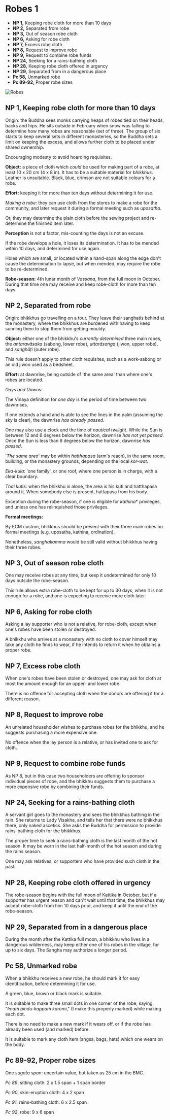 # Robes 1

-   **NP 1,** Keeping robe cloth for more than 10 days
-   **NP 2,** Separated from robe
-   **NP 3,** Out of season robe cloth
-   **NP 6,** Asking for robe cloth
-   **NP 7,** Excess robe cloth
-   **NP 8,** Request to improve robe
-   **NP 9,** Request to combine robe funds
-   **NP 24,** Seeking for a rains-bathing cloth
-   **NP 28,** Keeping robe cloth offered in urgency
-   **NP 29,** Separated from in a dangerous place
-   **Pc 58,** Unmarked robe
-   **Pc 89-92,** Proper robe sizes

![Robes](./includes/mindmaps/robes.png)

<!-- latex
\vspace*{-2\baselineskip}
-->

## NP 1, Keeping robe cloth for more than 10 days

<!-- latex
\enlargethispage{2\baselineskip}
-->

Origin: the Buddha sees monks carrying heaps of robes tied on their heads, backs
and hips. He sits outside in February when snow was falling to determine how
many robes are reasonable (set of three). The group of six starts to keep
several sets in different monasteries, so the Buddha sets a limit on keeping the
excess, and allows further cloth to be placed under shared ownership.

Encouraging modesty to avoid hoarding requisites.

**Object:** a piece of cloth which *could* be used for making part of a robe, at
least 10 x 20 cm (4 x 8 in). It has to be a suitable material for *bhikkhus*.
Leather is unsuitable. Black, blue, crimson are not suitable colours for a robe.

**Effort:** keeping it for more than ten days without determining it for
use.

*Making a robe:* they can use cloth from the stores to make a robe for the
community, and later request it during a formal meeting such as *uposatha*.

Or, they may determine the plain cloth before the sewing project and
re-determine the finished item later.

**Perception** is not a factor, mis-counting the days is not an excuse.

If the robe develops a hole, it loses its determination. It has to be
mended within 10 days, and determined for use again.

Holes which are small, or located within a hand-span along the edge
don't cause the determination to lapse, but when mended, may require the
robe to be re-determined.

**Robe-season:** 4th lunar month of *Vassana*, from the full moon in
October. During that time one may receive and keep robe-cloth for more
than ten days.

## NP 2, Separated from robe

Origin: bhikkhus go travelling on a tour. They leave their sanghatis behind at
the monastery, where the bhikkhus are burdened with having to keep sunning them
to stop them from getting mouldy.

**Object:** either one of the bhikkhu's *currently determined* three
main robes, the *antaravāsaka* (sabong, lower robe), *uttarāsaṅga*
(jiwon, upper robe), and *saṅghāṭi* (outer robe).

This rule doesn't apply to other cloth requisites, such as a work-sabong
or an old jiwon used as a bedsheet.

**Effort:** at dawnrise, being outside of 'the same area' than where one's robes
are located.

*Days and Dawns:*

The Vinaya definition for *one day* is the period of time between two
dawnrises.

If one extends a hand and is able to see the lines in the palm (assuming
the sky is clear), the dawnrise *has already passed*.

One may also use a clock and the time of *nautical twilight*. While the
Sun is between 12 and 6 degrees below the horizon, dawnrise *has not yet
passed*. Once the Sun is less than 6 degrees below the horizon, dawnrise
*has passed*.

'*The same area*' may be within *hatthapasa* (arm's reach), in the same
room, building, or the monastery grounds, depending on the local
*kor-wat*.

*Eka-kula*: 'one family', or one roof, where one person is in charge, with a
clear boundary.

*Thai kutis*: when the bhikkhu is alone, the area is his kuti and hatthapasa
around it. When somebody else is present, hattapasa from his body.

Exception during the robe-season, if one is eligible for *kathina**
privileges, and unless one has relinquished those privileges.

**Formal meetings:**

By ECM custom, bhikkhus should be present with their three main robes on formal
meetings (e.g. uposatha, kathina, ordination).

Nonetheless, *sanghakamma* would be still valid without bhikkhus having their
three robes.

## NP 3, Out of season robe cloth

One may receive robes at any time, but keep it undetermined for only 10 days
outside the robe-season.

This rule allows extra robe-cloth to be kept for up to 30 days, when it is not
enough for a robe, and one is expecting to receive more cloth later.

## NP 6, Asking for robe cloth

Asking a lay supporter who is not a relative, for robe-cloth, except
when one's robes have been stolen or destroyed.

A bhikkhu who arrives at a monastery with no cloth to cover himself may
take any cloth he finds to wear, if he intends to return it when he
obtains a proper robe.

## NP 7, Excess robe cloth

When one's robes have been stolen or destroyed, one may ask for cloth at
most the amount enough for an upper- and lower robe.

There is no offence for accepting cloth when the donors are offering it
for a different reason.

## NP 8, Request to improve robe

An unrelated householder wishes to purchase robes for the bhikkhu, and
he suggests purchasing a more expensive one.

No offence when the lay person is a relative, or has invited one to ask
for cloth.

## NP 9, Request to combine robe funds

As NP 8, but in this case two householders are offering to sponsor
individual pieces of robe, and the bhikkhu suggests them to purchase a
more expensive robe by combining their funds.

## NP 24, Seeking for a rains-bathing cloth

A servant girl goes to the monastery and sees the bhikkhus bathing in
the rain. She returns to Lady Visakha, and tells her that there were no
bhikkhus there, only naked ascetics. She asks the Buddha for permission
to provide rains-bathing cloth for the bhikkhus.

The proper time to seek a rains-bathing cloth is the last month of the
hot season. It may be worn in the last half-month of the hot season and
during the rains season.

One may ask relatives, or supporters who have provided such cloth in the
past.

## NP 28, Keeping robe cloth offered in urgency

The robe-season begins with the full moon of Kattika in October, but if
a supporter has urgent reason and can't wait until that time, the
bhikkhus may accept robe-cloth from him 10 days prior, and keep it until
the end of the robe-season.

## NP 29, Separated from in a dangerous place

During the month after the Kattika full moon, a bhikkhu who lives in a
dangerous wilderness, may keep either one of his robes in the village,
for up to six days. The Sangha may authorize a longer period.

## Pc 58, Unmarked robe

When a bhikkhu receives a new robe, he should mark it for easy
identification, before determining it for use.

A green, blue, brown or black mark is suitable.

It is suitable to make three small dots in one corner of the robe,
saying, "*Imaṁ bindu-kappaṁ karomi*," (I make this properly marked)
while making each dot.

There is no need to make a new mark if it wears off, or if the robe has
already been used (and marked) before.

It is suitable to mark any cloth item (angsa, bags, hats) which one
wears on the body.

## Pc 89-92, Proper robe sizes

One *sugata span*: uncertain value, but taken as 25 cm in the BMC.

*Pc 89*, sitting cloth: 2 x 1.5 span + 1 span border

*Pc 90*, skin-eruption cloth: 4 x 2 span

*Pc 91*, rains-bathing cloth: 6 x 2.5 span

*Pc 92*, robe: 9 x 6 span

